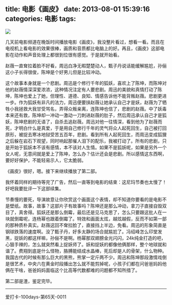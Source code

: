 title: 电影《画皮》
date: 2013-08-01 15:39:16
categories: 电影
tags:
---
![](http://ww3.sinaimg.cn/large/5e8cb366jw1e78e4qekl7j20zk0npqdl.jpg)

<!--more-->

几天前电影频道在晚饭时间播放电影《画皮》，我没整片看过，想看一看。而且在电视机上看电影的效果很棒，画质和音质都比电脑上的好。再且，《画皮》这部电影在动作和声音处理上都很到位很有感觉。于是就开始看。

赵薇一直耷拉着脸不好看，周迅白净无暇楚楚动人，甄子丹说话能缓解尴尬，孙俪这小子长得很俊，陈坤是个好男儿但是比较冲动。

这个故事本身就是一个悲剧。周迅是个修行千年的狐妖，喜欢上了陈坤，而陈坤对他的赵薇情深深爱浓浓，这种情况注定有人要悲剧。周迅的美貌和真情打动了陈坤，陈坤也爱上了她，但理性、道德、良知、情感告诉他不能背叛赵薇。悲剧更进一步。作为狐妖有非凡的法力，周迅便要挟赵薇让她承认自己才是妖，赵薇为了牺牲小我拯救大我甘受骂名，弄得众叛亲离，连陈坤也信了，悲剧的赵薇。中了妖毒本来还有救，陈坤却一冲动一激动一刀刺进赵薇的肚子，然后周迅承认自己才是狐妖，陈坤悲剧的无语了，自杀去追赵薇。周迅对他一往情深，看到他为了赵薇而死，才明白什么是真爱，于是用自己修行千年的灵气将众人起死回生，自己被打回原形，被捉去寒冰地狱受苦五百年，悲剧。看到所有人起死回生，而周迅变成狐狸之后躲在岩石下观望，同时响起那催人泪下的配乐，我被打动了。所有的悲剧，只是开始于狐妖本不该有感情，本不该对人生情。如果不是狐妖呢，如果是另外一个女人呢，无意间就是爱上了陈坤，怎么办？估计还会是悲剧。所以感情这东西啊，要好好保护，不能轻易示人，它太脆弱。

《画皮》很好，嗯。接下来继续播放了第二部。

我怀着同样的期待等完了广告，然后一直等到电影的结束：这尼玛节奏也太慢了！好吧我要批评一下这部续集。

节奏慢的要死，导演故意让你欣赏这个画面这个表情，却不知道你要看的是电影不是壁纸。故事，故事？这部片子有故事吗？陈坤还是那么冲动，拿刀子直接自毁双目了，真舍得。狐妖还是那么倒霉，最后还是见马克思了，怎么只要跟这批人在一块就倒霉呢，连杨幂也跟着倒霉了。特效和画面太炫，越炫越假，反而不如第一部的那种质朴真实。赵薇这回不耷拉脸了，直接挡上半边，免看。周迅的形象简直是钢球跌落的速度啊。没了甄子丹，好多太静的场合就尴尬了。冯绍峰怎么印堂发黑，捉妖的都这样嘛，孙俪不是啊。杨幂那双翅膀金光闪闪，24k纯金打造的吧，心狠手辣的，怎么就突然看上捉妖师了。妖和捉妖的都像他俩那样，整个地球就和谐了。费翔到底是什么怪物，胳膊能结成水晶棒，死后却是人的骨架，什么物种。我国古代的时候有那么巨大的黑熊，熊掌一定斤两不少。周迅和陈坤那段激情戏倒是很艺术，中央六在黄金时段播出怎么就不能剪掉呢，小孩子们都在问爸爸妈妈他俩在干啥，爸爸妈妈面临这个比高等代数都难的问题都不知所措了。

第二部是渣，鉴定完毕。

---
爱打卡-100days-第65天-0011